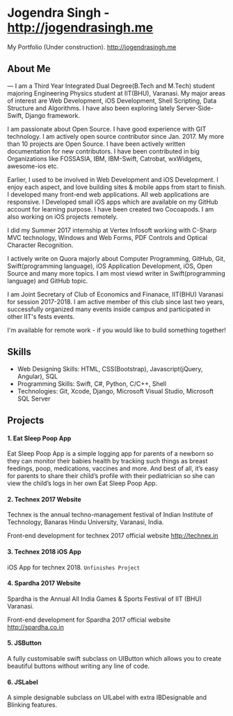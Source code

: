 # Jogendra Singh - http://jogendrasingh.me
My Portfolio (Under construction). http://jogendrasingh.me

## About Me
— I am a Third Year Integrated Dual Degree(B.Tech and M.Tech) student majoring Engineering Physics student at IIT(BHU), Varanasi. My major areas of interest are Web Development, iOS Development, Shell Scripting, Data Structure and Algorithms. I have also been exploring lately Server-Side-Swift, Django framework.

I am passionate about Open Source. I have good experience with GIT technology. I am actively open source contributor since Jan. 2017. My more than 10 projects are Open Source. I have been actively written documentation for new contributors. I have been contributed in big Organizations like FOSSASIA, IBM, IBM-Swift, Catrobat, wxWidgets, awesome-ios etc.

Earlier, I used to be involved in Web Development and iOS Development. I enjoy each aspect, and love building sites & mobile apps from start to finish.
I developed many front-end web applications. All web applications are responsive. I Developed small iOS apps which are available on my GitHub account for learning purpose. I have been created two Cocoapods. I am also working on iOS projects remotely.

I did my Summer 2017 internship at Vertex Infosoft working with C-Sharp MVC technology, Windows and Web Forms, PDF Controls and Optical Character Recognition.

I actively write on Quora majorly about Computer Programming, GitHub, Git, Swift(programming language), iOS Application Development, iOS, Open Source and many more topics. I am most viewd writer in Swift(programming language) and GitHub topic.

I am Joint Secretary of Club of Economics and Finanace, IIT(BHU) Varanasi for session 2017-2018. I am active member of this club since last two years, successfully organized many events inside campus and participated in other IIT's fests events.

I'm available for remote work - if you would like to build something together!

## Skills
- Web Designing Skills: HTML, CSS(Bootstrap), Javascript(jQuery, Angular), SQL
- Programming Skills: Swift, C#, Python, C/C++, Shell
- Technologies: Git, Xcode, Django, Microsoft Visual Studio, Microsoft SQL Server

## Projects
#### 1. Eat Sleep Poop App
Eat Sleep Poop App is a simple logging app for parents of a newborn so they can monitor their babies health by tracking such things as breast feedings, poop, medications, vaccines and more. And best of all, it’s easy for parents to share their child’s profile with their pediatrician so she can view the child’s logs in her own Eat Sleep Poop App.

#### 2. Technex 2017 Website
Technex is the annual techno-management festival of Indian Institute of Technology, Banaras Hindu University, Varanasi, India.

Front-end development for technex 2017 official website http://technex.in

#### 3. Technex 2018 iOS App
iOS App for technex 2018. `Unfinishes Project`

#### 4. Spardha 2017 Website
Spardha is the Annual All India Games & Sports Festival of IIT (BHU) Varanasi.

Front-end development for Spardha 2017 official website http://spardha.co.in

#### 5. JSButton
A fully customisable swift subclass on UIButton which allows you to create beautiful buttons without writing any line of code.

#### 6. JSLabel
A simple designable subclass on UILabel with extra IBDesignable and Blinking features.
